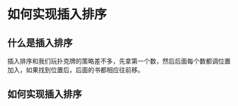 
# 如何实现插入排序


## 什么是插入排序

插入排序和我们玩扑克牌的策略差不多，先拿第一个数，然后后面每个数都调位置加入，如果找到位置后，后面的书都相应往前移。

## 如何实现插入排序


```

```